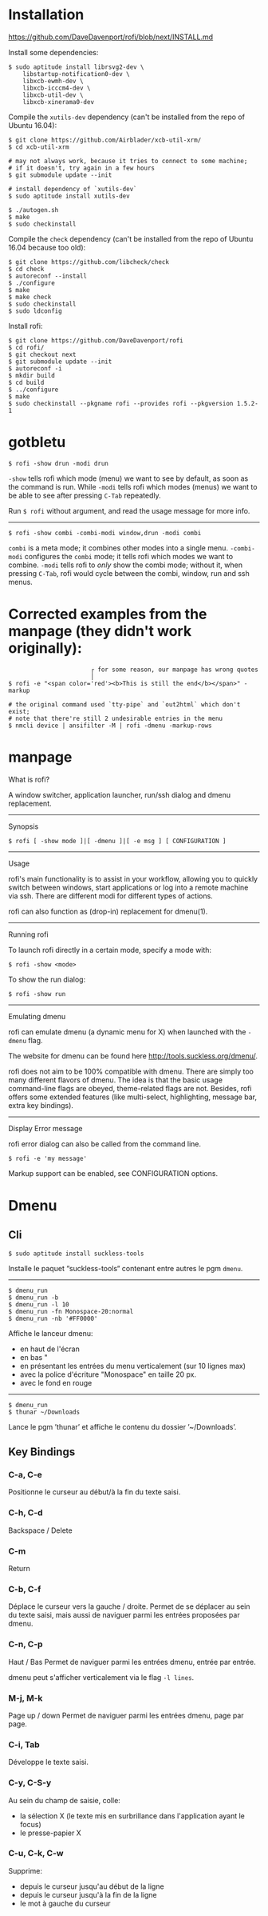 # Installation

<https://github.com/DaveDavenport/rofi/blob/next/INSTALL.md>

Install some dependencies:

    $ sudo aptitude install librsvg2-dev \
        libstartup-notification0-dev \
        libxcb-ewmh-dev \
        libxcb-icccm4-dev \
        libxcb-util-dev \
        libxcb-xinerama0-dev

Compile the `xutils-dev` dependency (can't be installed from the repo of Ubuntu 16.04):

    $ git clone https://github.com/Airblader/xcb-util-xrm/
    $ cd xcb-util-xrm

    # may not always work, because it tries to connect to some machine;
    # if it doesn't, try again in a few hours
    $ git submodule update --init

    # install dependency of `xutils-dev`
    $ sudo aptitude install xutils-dev

    $ ./autogen.sh
    $ make
    $ sudo checkinstall

Compile the `check` dependency (can't be installed from the repo of Ubuntu 16.04 because too old):

    $ git clone https://github.com/libcheck/check
    $ cd check
    $ autoreconf --install
    $ ./configure
    $ make
    $ make check
    $ sudo checkinstall
    $ sudo ldconfig

Install rofi:

    $ git clone https://github.com/DaveDavenport/rofi
    $ cd rofi/
    $ git checkout next
    $ git submodule update --init
    $ autoreconf -i
    $ mkdir build
    $ cd build
    $ ../configure
    $ make
    $ sudo checkinstall --pkgname rofi --provides rofi --pkgversion 1.5.2-1

##
# gotbletu

    $ rofi -show drun -modi drun

`-show` tells rofi which  mode (menu) we want to see by default,  as soon as the
command is run.
While `-modi`  tells rofi which modes  (menus) we want  to be able to  see after
pressing `C-Tab` repeatedly.

Run `$ rofi` without argument, and read the usage message for more info.

---

    $ rofi -show combi -combi-modi window,drun -modi combi

`combi` is a meta mode; it combines other modes into a single menu.
`-combi-modi` configures the `combi` mode; it  tells rofi which modes we want to
combine.
`-modi` tells  rofi to  *only* show  the combi mode;  without it,  when pressing
`C-Tab`, rofi would cycle between the combi, window, run and ssh menus.

# Corrected examples from the manpage (they didn't work originally):

                           ┌ for some reason, our manpage has wrong quotes
                           │
    $ rofi -e "<span color='red'><b>This is still the end</b></span>" -markup

    # the original command used `tty-pipe` and `out2html` which don't exist;
    # note that there're still 2 undesirable entries in the menu
    $ nmcli device | ansifilter -M | rofi -dmenu -markup-rows

# manpage

What is rofi?

A window switcher, application launcher, run/ssh dialog and dmenu replacement.

---

Synopsis

    $ rofi [ -show mode ]|[ -dmenu ]|[ -e msg ] [ CONFIGURATION ]

---

Usage

rofi's main functionality is to assist in your workflow, allowing you to quickly
switch between windows, start applications or log into a remote machine via ssh.
There are different modi for different types of actions.

rofi can also function as (drop-in) replacement for dmenu(1).

---

   Running rofi

To launch rofi directly in a certain mode, specify a mode with:

    $ rofi -show <mode>

To show the run dialog:

    $ rofi -show run

---

   Emulating dmenu

rofi can emulate dmenu (a dynamic menu for X) when launched with the `-dmenu` flag.

The website for dmenu can be found here <http://tools.suckless.org/dmenu/>.

rofi does not aim to be 100% compatible with dmenu.
There are simply too many different flavors of dmenu.
The idea  is that the basic  usage command-line flags are  obeyed, theme-related
flags are not.
Besides, rofi  offers some  extended features (like  multi-select, highlighting,
message bar, extra key bindings).

---

   Display Error message

rofi error dialog can also be called from the command line.

    $ rofi -e 'my message'

Markup support can be enabled, see CONFIGURATION options.

##
# Dmenu
## Cli

    $ sudo aptitude install suckless-tools

Installe le paquet “suckless-tools“ contenant entre autres le pgm `dmenu`.

---

    $ dmenu_run
    $ dmenu_run -b
    $ dmenu_run -l 10
    $ dmenu_run -fn Monospace-20:normal
    $ dmenu_run -nb '#FF0000'

Affiche le lanceur dmenu:

   - en haut de l'écran
   - en bas  "
   - en présentant les entrées du menu verticalement (sur 10 lignes max)
   - avec la police d'écriture "Monospace" en taille 20 px.
   - avec le fond en rouge

---

    $ dmenu_run
    $ thunar ~/Downloads

Lance le pgm ’thunar’ et affiche le contenu du dossier ’~/Downloads’.

## Key Bindings
### C-a, C-e

Positionne le curseur au début/à la fin du texte saisi.

### C-h, C-d

Backspace / Delete

### C-m

Return

### C-b, C-f

Déplace le curseur vers la gauche / droite.
Permet de se déplacer  au sein du texte saisi, mais aussi  de naviguer parmi les
entrées proposées par dmenu.

### C-n, C-p

Haut / Bas
Permet de naviguer parmi les entrées dmenu, entrée par entrée.

dmenu peut s'afficher verticalement via le flag `-l lines`.

### M-j, M-k

Page up / down
Permet de naviguer parmi les entrées dmenu, page par page.

### C-i, Tab

Développe le texte saisi.

### C-y, C-S-y

Au sein du champ de saisie, colle:

   - la sélection X (le texte mis en surbrillance dans l'application ayant le focus)
   - le presse-papier X

### C-u, C-k, C-w

Supprime:

   - depuis le curseur jusqu'au début de la ligne
   - depuis le curseur jusqu'à la fin de la ligne
   - le mot à gauche du curseur

